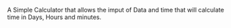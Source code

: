 A Simple Calculator that allows the imput of Data and time that will calculate time in Days, Hours and minutes. 

